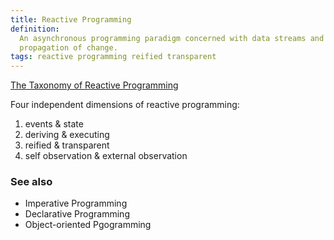 ```yaml
---
title: Reactive Programming
definition:
  An asynchronous programming paradigm concerned with data streams and the
  propagation of change.
tags: reactive programming reified transparent
---
```


[The Taxonomy of Reactive Programming](https://vsavkin.com/the-taxonomy-of-reactive-programming-d40e2e23dee4)

Four independent dimensions of reactive programming:

1. events & state
2. deriving & executing
3. reified & transparent
4. self observation & external observation

### See also

- Imperative Programming
- Declarative Programming
- Object-oriented Pgogramming
